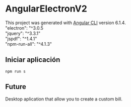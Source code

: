# AngularElectronV2

This project was generated with [Angular CLI](https://github.com/angular/angular-cli) version 6.1.4.
<br />
"electron": "^3.0.5
<br />
"jquery": "^3.3.1"
<br />
"jspdf": "^1.4.1"
<br />
"npm-run-all": "^4.1.3"

## Iniciar aplicación

`npm run s`

## Future

Desktop aplication that allow you to create a custom bill.


